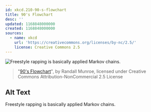 ```yaml
---
id: xkcd.210-90-s-flowchart
title: 90's Flowchart
desc: ''
updated: 1168848000000
created: 1168848000000
sources:
  - name: xkcd
    url: 'https://creativecommons.org/licenses/by-nc/2.5/'
    license: Creative Commons 2.5
---
```

![Freestyle rapping is basically applied Markov chains.](https://imgs.xkcd.com/comics/90s_flowchart.png)
> "[90's Flowchart](https://xkcd.com/210/)", by Randall Munroe, licensed under Creative Commons Attribution-NonCommercial 2.5 License

## Alt Text
Freestyle rapping is basically applied Markov chains.

